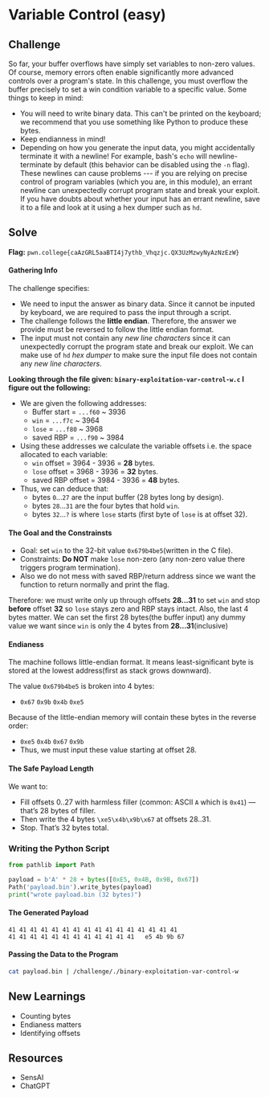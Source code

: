 # Variable Control (easy)

## Challenge
So far, your buffer overflows have simply set variables to non-zero values. Of course, memory errors often enable significantly more advanced controls over a program's state. In this challenge, you must overflow the buffer precisely to set a win condition variable to a specific value. Some things to keep in mind:

- You will need to write binary data. This can't be printed on the keyboard; we recommend that you use something like Python to produce these bytes.
- Keep endianness in mind!
- Depending on how you generate the input data, you might accidentally terminate it with a newline! For example, bash's `echo` will newline-terminate by default (this behavior can be disabled using the `-n` flag). These newlines can cause problems --- if you are relying on precise control of program variables (which you are, in this module), an errant newline can unexpectedly corrupt program state and break your exploit. If you have doubts about whether your input has an errant newline, save it to a file and look at it using a hex dumper such as `hd`.


## Solve
**Flag:** `pwn.college{caAzGRL5aaBTI4j7ythb_Vhqzjc.QX3UzMzwyNyAzNzEzW}`

#### Gathering Info
The challenge specifies:
- We need to input the answer as binary data. Since it cannot be inputed by keyboard, we are required to pass the input through a script.
- The challenge follows the **little endian**. Therefore, the answer we provide must be reversed to follow the little endian format.
- The input must not contain any *new line characters* since it can unexpectedly corrupt the program state and break our exploit. We can make use of `hd` *hex dumper* to make sure the input file does not contain any *new line characters*.

**Looking through the file given: `binary-exploitation-var-control-w.c` I figure out the following:**
- We are given the following addresses:
    - Buffer start = `...f60` ~ 3936
    - `win` = `...f7c` ~ 3964
    - `lose` = `...f80` ~ 3968
    - saved RBP = `...f90` ~ 3984
- Using these addresses we calculate the variable offsets i.e. the space allocated to each variable:
    - `win` offset = 3964 - 3936 = **28** bytes.
    - `lose` offset = 3968 - 3936 = **32** bytes.
    - saved RBP offset = 3984 - 3936 = **48** bytes.
- Thus, we can deduce that:
    - bytes `0`...`27` are the input buffer (28 bytes long by design).
    - bytes `28`...`31` are the four bytes that hold `win`.
    - bytes `32`...`?` is where `lose` starts (first byte of `lose` is at offset 32).

#### The Goal and the Constrainsts
- Goal: set `win` to the 32-bit value `0x679b4be5`(written in the C file).
- Constraints: **Do NOT** make `lose` non-zero (any non-zero value there triggers program termination).
- Also we do not mess with saved RBP/return address since we want the function to return normally and print the flag.

Therefore: we must write only up through offsets **28...31** to set `win` and stop **before** offset **32** so `lose` stays zero and RBP stays intact. Also, the last 4 bytes matter. We can set the first 28 bytes(the buffer input) any dummy value we want since `win` is only the 4 bytes from **28...31**(inclusive)

#### Endianess
The machine follows little-endian format. It means least-significant byte is stored at the lowest address(first as stack grows downward).

The value `0x679b4be5` is broken into 4 bytes:
- `0x67` `0x9b` `0x4b` `0xe5`

Because of the little-endian memory will contain these bytes in the reverse order:
-    `0xe5` `0x4b` `0x67` `0x9b`
- Thus, we must input these value starting at offset 28.


#### The Safe Payload Length
We want to:

- Fill offsets 0..27 with harmless filler (common: ASCII `A` which is `0x41`) — that’s 28 bytes of filler.
- Then write the 4 bytes `\xe5\x4b\x9b\x67` at offsets 28..31.
- Stop. That’s 32 bytes total.


### Writing the Python Script
```py
from pathlib import Path

payload = b'A' * 28 + bytes([0xE5, 0x4B, 0x9B, 0x67])
Path('payload.bin').write_bytes(payload)
print("wrote payload.bin (32 bytes)")
```
#### The Generated Payload
```
41 41 41 41 41 41 41 41 41 41 41 41 41 41 41 41
41 41 41 41 41 41 41 41 41 41 41 41   e5 4b 9b 67
```

#### Passing the Data to the Program
```bash
cat payload.bin | /challenge/./binary-exploitation-var-control-w
```


## New Learnings
- Counting bytes
- Endianess matters
- Identifying offsets


## Resources
- SensAI
- ChatGPT

